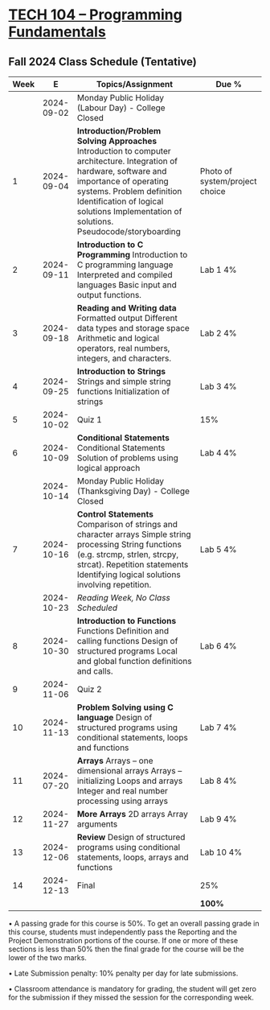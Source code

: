 # [TECH 104 – Programming Fundamentals](https://humber.ca/transferoptions/course-outlines/outline.html?code=TECH%20104)

## Fall 2024 Class Schedule (Tentative)

|Week|E         |Topics/Assignment                                                                                                                                             | Due %               |
|----|----------|--------------------------------------------------------------------------------------------------------------------------------------------------------------|---------------------|
|    |2024-09-02|Monday Public Holiday (Labour Day) - College Closed                                                                                                           |                     |
|1   |2024-09-04|**Introduction/Problem Solving Approaches** Introduction to computer architecture. Integration of hardware, software and importance of operating systems. Problem definition Identification of logical solutions Implementation of solutions. Pseudocode/storyboarding|Photo of system/project choice|
|2   |2024-09-11|**Introduction to C Programming** Introduction to C programming language Interpreted and compiled languages Basic input and output functions.                 | Lab  1 4%           |
|3   |2024-09-18|**Reading and Writing data** Formatted output Different data types and storage space Arithmetic and logical operators, real numbers, integers, and characters.| Lab  2 4%           |
|4   |2024-09-25|**Introduction to Strings** Strings and simple string functions Initialization of strings                                                                     | Lab  3 4%           |
|5   |2024-10-02|Quiz 1                                                                                                                                                        |       15%           |
|6   |2024-10-09|**Conditional Statements** Conditional Statements Solution of problems using logical approach                                                                 | Lab  4 4%           |
|    |2024-10-14|Monday Public Holiday (Thanksgiving Day) - College Closed                                                                                                     |                     |
|7   |2024-10-16|**Control Statements** Comparison of strings and character arrays Simple string processing String functions (e.g. strcmp, strlen, strcpy, strcat). Repetition statements Identifying logical solutions involving repetition.|Lab  5 4%|
|    |2024-10-23|*Reading Week, No Class Scheduled*                                                                                                                            |                     |
|8   |2024-10-30|**Introduction to Functions**  Functions Definition and calling functions Design of structured programs Local and global function definitions and calls.      | Lab  6 4%           |
|9   |2024-11-06|Quiz 2                                                                                                                                                        |                     |
|10  |2024-11-13|**Problem Solving using C language** Design of structured programs using conditional statements, loops and functions                                          | Lab  7 4%           |
|11  |2024-07-20|**Arrays** Arrays – one dimensional arrays Arrays – initializing Loops and arrays Integer and real number processing using arrays                             | Lab  8 4%           |
|12  |2024-11-27|**More Arrays** 2D arrays Array arguments                                                                                                                     | Lab  9 4%           |
|13  |2024-12-06|**Review** Design of structured programs using conditional statements, loops, arrays and functions                                                            | Lab 10 4%           |
|14  |2024-12-13|Final                                                                      						                                                           |       25%           |
|    |          |                                                                                                                                                              |     **100%**        |

• A passing grade for this course is 50%. To get an overall passing grade in
this course, students must independently pass the Reporting and the Project
Demonstration portions of the course. If one or more of these sections is less
than 50% then the final grade for the course will be the lower of the two marks.

• Late Submission penalty: 10% penalty per day for late submissions.

• Classroom attendance is mandatory for grading, the student will get zero for
the submission if they missed the session for the corresponding week.
